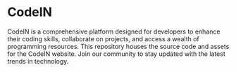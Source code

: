 # CodeIN
CodeIN is a comprehensive platform designed for developers to enhance their coding skills, collaborate on projects, and access a wealth of programming resources. This repository houses the source code and assets for the CodeIN website. Join our community to stay updated with the latest trends in technology.
